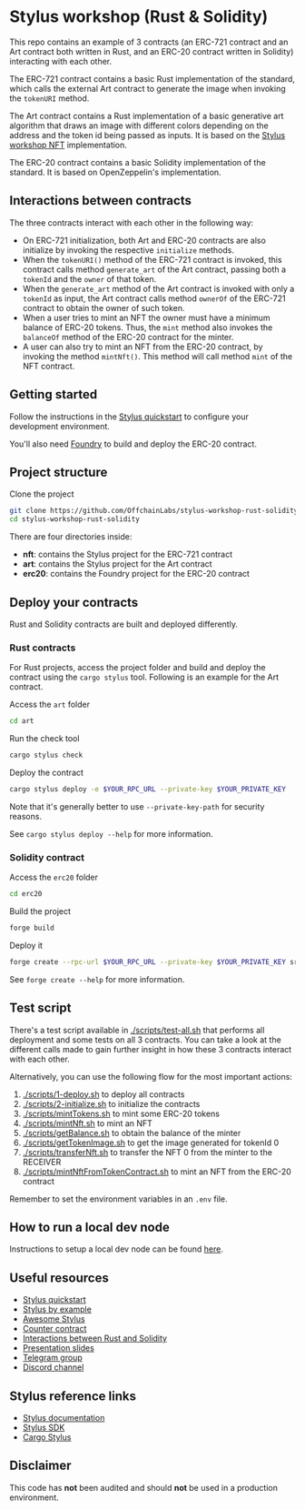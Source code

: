 # Stylus workshop (Rust & Solidity)

This repo contains an example of 3 contracts (an ERC-721 contract and an Art contract both written in Rust, and an ERC-20 contract written in Solidity) interacting with each other.

The ERC-721 contract contains a basic Rust implementation of the standard, which calls the external Art contract to generate the image when invoking the `tokenURI` method.

The Art contract contains a Rust implementation of a basic generative art algorithm that draws an image with different colors depending on the address and the token id being passed as inputs. It is based on the [Stylus workshop NFT](https://github.com/OffchainLabs/stylus-workshop-nft/) implementation.

The ERC-20 contract contains a basic Solidity implementation of the standard. It is based on OpenZeppelin's implementation.

## Interactions between contracts

The three contracts interact with each other in the following way:
- On ERC-721 initialization, both Art and ERC-20 contracts are also initialize by invoking the respective `initialize` methods. 
- When the `tokenURI()` method of the ERC-721 contract is invoked, this contract calls method `generate_art` of the Art contract, passing both a `tokenId` and the `owner` of that token.
- When the `generate_art` method of the Art contract is invoked with only a `tokenId` as input, the Art contract calls method `ownerOf` of the ERC-721 contract to obtain the owner of such token.
- When a user tries to mint an NFT the owner must have a minimum balance of ERC-20 tokens. Thus, the `mint` method also invokes the `balanceOf` method of the ERC-20 contract for the minter.
- A user can also try to mint an NFT from the ERC-20 contract, by invoking the method `mintNft()`. This method will call method `mint` of the NFT contract.

## Getting started

Follow the instructions in the [Stylus quickstart](https://docs.arbitrum.io/stylus/stylus-quickstart) to configure your development environment.

You'll also need [Foundry](https://github.com/foundry-rs/foundry) to build and deploy the ERC-20 contract.

## Project structure

Clone the project

```sh
git clone https://github.com/OffchainLabs/stylus-workshop-rust-solidity.git
cd stylus-workshop-rust-solidity
```

There are four directories inside:

- **nft**: contains the Stylus project for the ERC-721 contract
- **art**: contains the Stylus project for the Art contract
- **erc20**: contains the Foundry project for the ERC-20 contract 

## Deploy your contracts

Rust and Solidity contracts are built and deployed differently.

### Rust contracts

For Rust projects, access the project folder and build and deploy the contract using the `cargo stylus` tool. Following is an example for the Art contract.

Access the `art` folder

```sh
cd art
```

Run the check tool

```sh
cargo stylus check
```

Deploy the contract

```sh
cargo stylus deploy -e $YOUR_RPC_URL --private-key $YOUR_PRIVATE_KEY
```

Note that it's generally better to use `--private-key-path` for security reasons.

See `cargo stylus deploy --help` for more information.

### Solidity contract

Access the `erc20` folder

```sh
cd erc20
```

Build the project

```sh
forge build
```

Deploy it

```sh
forge create --rpc-url $YOUR_RPC_URL --private-key $YOUR_PRIVATE_KEY src/MyToken.sol:MyToken
```

See `forge create --help` for more information.

## Test script

There's a test script available in [./scripts/test-all.sh](./scripts/test-all.sh) that performs all deployment and some tests on all 3 contracts. You can take a look at the different calls made to gain further insight in how these 3 contracts interact with each other.

Alternatively, you can use the following flow for the most important actions:

1. [./scripts/1-deploy.sh](./scripts/1-deploy.sh) to deploy all contracts
2. [./scripts/2-initialize.sh](./scripts/2-initialize.sh) to initialize the contracts
3. [./scripts/mintTokens.sh](./scripts/mintTokens.sh) to mint some ERC-20 tokens
4. [./scripts/mintNft.sh](./scripts/mintNft.sh) to mint an NFT
5. [./scripts/getBalance.sh](./scripts/getBalance.sh) to obtain the balance of the minter
6. [./scripts/getTokenImage.sh](./scripts/getTokenImage.sh) to get the image generated for tokenId 0
7. [./scripts/transferNft.sh](./scripts/transferNft.sh) to transfer the NFT 0 from the minter to the RECEIVER
8. [./scripts/mintNftFromTokenContract.sh](./scripts/mintNftFromTokenContract.sh) to mint an NFT from the ERC-20 contract

Remember to set the environment variables in an `.env` file.

## How to run a local dev node

Instructions to setup a local dev node can be found [here](https://docs.arbitrum.io/run-arbitrum-node/run-local-dev-node).

## Useful resources

- [Stylus quickstart](https://docs.arbitrum.io/stylus/stylus-quickstart)
- [Stylus by example](https://stylus-by-example.org/)
- [Awesome Stylus](https://github.com/OffchainLabs/awesome-stylus)
- [Counter contract](https://github.com/OffchainLabs/stylus-workshop-counter)
- [Interactions between Rust and Solidity](https://github.com/OffchainLabs/stylus-workshop-rust-solidity/)
- [Presentation slides](https://docs.google.com/presentation/d/e/2PACX-1vQB44hpWHBig5REVntjxK-Djs8p1XuQB26pg0ouldTWxTaaYpK3awEV4A8Spv9Z3nCr-473ix853sbr/pub?start=false&loop=false&delayms=3000)
- [Telegram group](https://t.me/arbitrum_stylus)
- [Discord channel](https://discord.com/channels/585084330037084172/1146789176939909251)

## Stylus reference links

- [Stylus documentation](https://docs.arbitrum.io/stylus/stylus-gentle-introduction)
- [Stylus SDK](https://github.com/OffchainLabs/stylus-sdk-rs)
- [Cargo Stylus](https://github.com/OffchainLabs/cargo-stylus)

## Disclaimer

This code has **not** been audited and should **not** be used in a production environment.
